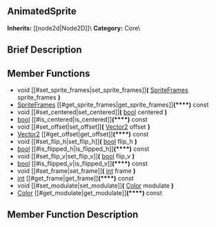 ##  AnimatedSprite  
**Inherits:** [[node2d|Node2D]]\\
**Category:** Core\\
##  Brief Description  

##  Member Functions 
  * void [[#set_sprite_frames|set_sprite_frames]]**(** [SpriteFrames](class_spriteframes) sprite_frames **)**
  * [SpriteFrames](class_spriteframes) [[#get_sprite_frames|get_sprite_frames]]**(****)** const
  * void [[#set_centered|set_centered]]**(** [bool](class_bool) centered **)**
  * [bool](class_bool) [[#is_centered|is_centered]]**(****)** const
  * void [[#set_offset|set_offset]]**(** [Vector2](class_vector2) offset **)**
  * [Vector2](class_vector2) [[#get_offset|get_offset]]**(****)** const
  * void [[#set_flip_h|set_flip_h]]**(** [bool](class_bool) flip_h **)**
  * [bool](class_bool) [[#is_flipped_h|is_flipped_h]]**(****)** const
  * void [[#set_flip_v|set_flip_v]]**(** [bool](class_bool) flip_v **)**
  * [bool](class_bool) [[#is_flipped_v|is_flipped_v]]**(****)** const
  * void [[#set_frame|set_frame]]**(** [int](class_int) frame **)**
  * [int](class_int) [[#get_frame|get_frame]]**(****)** const
  * void [[#set_modulate|set_modulate]]**(** [Color](class_color) modulate **)**
  * [Color](class_color) [[#get_modulate|get_modulate]]**(****)** const
##  Member Function Description  
